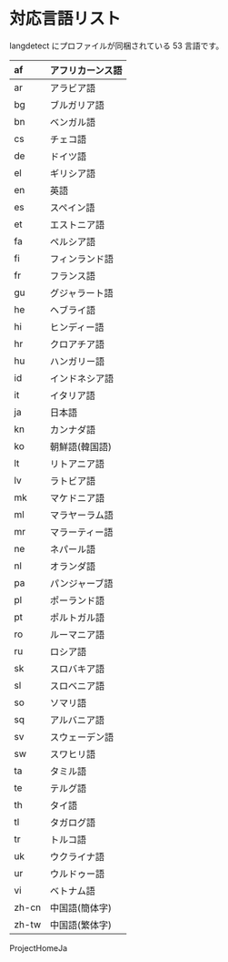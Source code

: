 # 対応言語リスト #

langdetect にプロファイルが同梱されている 53 言語です。

|af|アフリカーンス語|
|:-|:-----------------------|
|ar|アラビア語|
|bg|ブルガリア語|
|bn|ベンガル語|
|cs|チェコ語|
|de|ドイツ語|
|el|ギリシア語|
|en|英語|
|es|スペイン語|
|et|エストニア語|
|fa|ペルシア語|
|fi|フィンランド語|
|fr|フランス語|
|gu|グジャラート語|
|he|ヘブライ語|
|hi|ヒンディー語|
|hr|クロアチア語|
|hu|ハンガリー語|
|id|インドネシア語|
|it|イタリア語|
|ja|日本語|
|kn|カンナダ語|
|ko|朝鮮語(韓国語)|
|lt|リトアニア語|
|lv|ラトビア語|
|mk|マケドニア語|
|ml|マラヤーラム語|
|mr|マラーティー語|
|ne|ネパール語|
|nl|オランダ語|
|pa|パンジャーブ語|
|pl|ポーランド語|
|pt|ポルトガル語|
|ro|ルーマニア語|
|ru|ロシア語|
|sk|スロバキア語|
|sl|スロベニア語|
|so|ソマリ語|
|sq|アルバニア語|
|sv|スウェーデン語|
|sw|スワヒリ語|
|ta|タミル語|
|te|テルグ語|
|th|タイ語|
|tl|タガログ語|
|tr|トルコ語|
|uk|ウクライナ語|
|ur|ウルドゥー語|
|vi|ベトナム語|
|zh-cn|中国語(簡体字)|
|zh-tw|中国語(繁体字)|

ProjectHomeJa